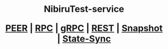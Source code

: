 <h1 align="center"> NibiruTest-service
  
 [PEER](https://github.com/YTWOFUND/NibiruTest-Service.md/blob/main/NibiruTest-Peer.md)   |   [RPC](https://github.com/YTWOFUND/NibiruTest-Service.md/blob/main/NibiruTest-RPC.md)   |   [gRPC](https://github.com/YTWOFUND/NibiruTest-Service.md/blob/main/NibiruTest-gRPC.md)    |   [REST](https://github.com/YTWOFUND/NibiruTest-Service.md/blob/main/NibiruTest-Rest.md)    |   [Snapshot](https://github.com/YTWOFUND/NibiruTest-Service.md/blob/main/Snapshot.md)   |   [State-Sync](https://github.com/YTWOFUND/NibiruTest-Service.md/blob/main/State-Sync.md)
